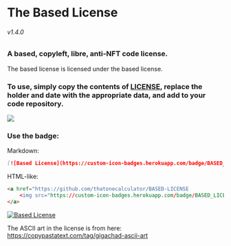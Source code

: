# The Based License
###### v1.4.0

### A based, copyleft, libre, anti-NFT code license.

The based license is licensed under the based license.

### To use, simply copy the contents of [LICENSE](./LICENSE), replace the holder and date with the appropriate data, and add to your code repository.

![](https://pool.jortage.com/voringme/misskey/8b3a3413-e999-410a-ac69-950db8be9262.webp)

### Use the badge:

Markdown:
```md
[![Based License](https://custom-icon-badges.herokuapp.com/badge/BASED_LICENSE-696969?logo=gigachad&style=for-the-badge)](https://github.com/thatonecalculator/BASED-LICENSE)
```

HTML-like:
```html
<a href="https://github.com/thatonecalculator/BASED-LICENSE
    <img src="https://custom-icon-badges.herokuapp.com/badge/BASED_LICENSE-696969?logo=gigachad&style=for-the-badge" />
</a>
```

[![Based License](https://custom-icon-badges.herokuapp.com/badge/BASED_LICENSE-696969?logo=gigachad&style=for-the-badge)](https://github.com/thatonecalculator/BASED-LICENSE)

The ASCII art in the license is from here: https://copypastatext.com/tag/gigachad-ascii-art
